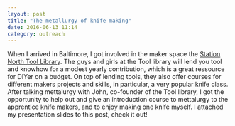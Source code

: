 ```yaml
---
layout: post
title: "The metallurgy of knife making"
date: 2016-06-13 11:14
category: outreach
---
```


When I arrived in Baltimore, I got involved in the maker space the [Station North Tool Library](http://www.stationnorthtoollibrary.org/). The guys and girls at the Tool library will lend you tool and knowhow for a modest yearly contribution, which is a great ressource for DIYer on a budget. On top of lending tools, they also offer courses for different makers projects and skills, in particular, a very popular knife class. After talking mettalurgy with John, co-founder of the Tool library, I got the opportunity to help out and give an introduction course to mettalurgy to the apprentice knife makers, and to enjoy making one knife myself. I attached my presentation slides to this post, check it out!
